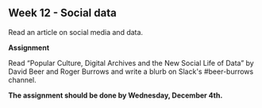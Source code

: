 ## Week 12 - Social data

Read an article on social media and data.

**Assignment**  

Read “Popular Culture, Digital Archives and the New Social Life of Data” by David Beer and Roger Burrows and write a blurb on Slack's #beer-burrows channel.

**The assignment should be done by Wednesday, December 4th.**
